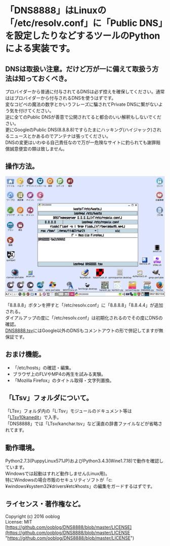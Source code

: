 # 「DNS8888」はLinuxの「/etc/resolv.conf」に「Public DNS」を設定したりなどするツールのPythonによる実装です。

## DNSは取扱い注意。だけど万が一に備えて取扱う方法は知っておくべき。

プロバイダーから普通に付与されてるDNSは必ず控えを確保してください。通常ははプロバイダーから付与されるDNSを使うはずです。  
変なコピペの魔法の数字とかいうフレーズに騙されてPrivate DNSに繋がないよう気を付けてください。  
逆に全てのPublic DNSが善意で公開されてると都合のいい解釈もしないでください。  
更にGoogleのPublic DNS&#40;8.8.8.8&#41;ですらたまにハッキング&#40;ハイジャック&#41;されるニュースとかあるのでアンテナは張ってください。  
DNSの変更はいわゆる自己責任なので万が一危険なサイトに釣られても謝罪賠償誠意便宜の類は致しません。


## 操作方法。

![DNS8888](DNS8888_512.png "DNS8888")  

「8.8.8.8」ボタンを押すと「/etc/resolv.conf」に「8.8.8.8」「8.8.4.4」が追加される。  
ダイアルアップの度に「/etc/resolv.conf」は初期化されるのでその度にDNSの確認。  
[DNS8888.tsv](DNS8888.tsv)にはGoogle以外のDNSもコメントアウトの形で併記してますが無保証です。  


## おまけ機能。

* 「/etc/hosts」の確認・編集。
* ブラウザ上のFLVやMP4の再生を試みる実験。
* 「Mozilla Firefox」のタイトル取得・文字列置換。  


## 「LTsv」フォルダについて。

「LTsv」フォルダ内の「L&#58;Tsv」モジュールのドキュメント等は「[LTsv10kanedit](https://github.com/ooblog/LTsv10kanedit "LTsv10kanedit")」で入手。  
「DNS8888」では「LTsv/kanchar.tsv」など漢直の辞書ファイルなどが省略されてます。  


## 動作環境。

Python2.7.3&#40;PuppyLinux571JP&#41;およびPython3.4.3&#40;Wine1.7.18&#41;で動作を確認しています。  
Windowsでは起動はすれど動作しません&#40;Linux用&#41;。  
特にWindowsの場合市販のセキュリティソフトが「c:¥windows¥system32¥drivers¥etc¥hosts」の編集をガードするはずです。


## ライセンス・著作権など。

Copyright (c) 2016 ooblog  
License: MIT  
[https://github.com/ooblog/DNS8888/blob/master/LICENSE](https://github.com/ooblog/DNS8888/blob/master/LICENSE "https://github.com/ooblog/DNS8888/blob/master/LICENSE")  
